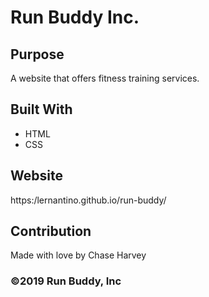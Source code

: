 # Run Buddy Inc.

## Purpose
A website that offers fitness training services.

## Built With
* HTML
* CSS

## Website
https:/lernantino.github.io/run-buddy/

## Contribution
Made with love by Chase Harvey

### ©️2019 Run Buddy, Inc 

